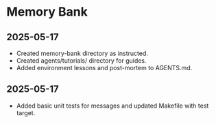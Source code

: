 # Memory Bank
## 2025-05-17
- Created memory-bank directory as instructed.
- Created agents/tutorials/ directory for guides.
- Added environment lessons and post-mortem to AGENTS.md.

## 2025-05-17
- Added basic unit tests for messages and updated Makefile with test target.
